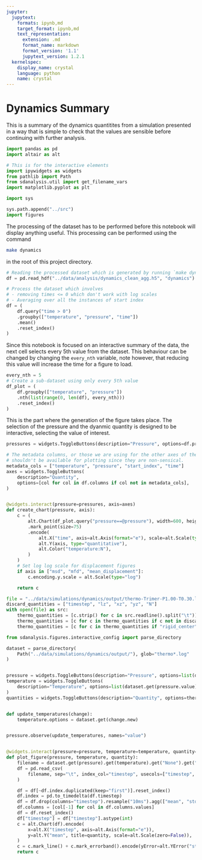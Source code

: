 ```yaml
---
jupyter:
  jupytext:
    formats: ipynb,md
    target_format: ipynb,md
    text_representation:
      extension: .md
      format_name: markdown
      format_version: '1.1'
      jupytext_version: 1.2.1
  kernelspec:
    display_name: crystal
    language: python
    name: crystal
---
```


# Dynamics Summary

This is a summary of the dynamics quantitites from a simulation presented in a way that is simple to check that the values are sensible before continuing with further analysis.

```python
import pandas as pd
import altair as alt

# This is for the interactive elements
import ipywidgets as widgets
from pathlib import Path
from sdanalysis.util import get_filename_vars
import matplotlib.pyplot as plt

import sys

sys.path.append("../src")
import figures
```

<!-- #region -->
The processing of the dataset has to be performed before this notebook will display anything useful.
This processing can be performed using the command

```sh
make dynamics
```

in the root of this project directory.
<!-- #endregion -->

```python
# Reading the processed dataset which is generated by running `make dynamics`
df = pd.read_hdf("../data/analysis/dynamics_clean_agg.h5", "dynamics")

# Process the dataset which involves
# - removing times <= 0 which don't work with log scales
# - Averaging over all the instances of start index
df = (
    df.query("time > 0")
    .groupby(["temperature", "pressure", "time"])
    .mean()
    .reset_index()
)
```

Since this notebook is focused on an interactive summary of the data,
the next cell selects every 5th value from the dataset.
This behaviour can be changed by changing the `every_nth` variable,
note however, that reducing this value will increase the time for a figure to load.

```python
every_nth = 5
# Create a sub-dataset using only every 5th value
df_plot = (
    df.groupby(["temperature", "pressure"])
    .nth(list(range(0, len(df), every_nth)))
    .reset_index()
)
```

This is the part where the generation of the figure takes place.
The selection of the pressure and the dyanmic quantity is designed to be interactive,
selecting the value of interest.

```python
pressures = widgets.ToggleButtons(description="Pressure", options=df.pressure.unique())

# The metadata columns, or those we are using for the other axes of the figure
# shouldn't be available for plotting since they are non-sensical.
metadata_cols = ["temperature", "pressure", "start_index", "time"]
axes = widgets.ToggleButtons(
    description="Quantity",
    options=[col for col in df.columns if col not in metadata_cols],
)


@widgets.interact(pressure=pressures, axis=axes)
def create_chart(pressure, axis):
    c = (
        alt.Chart(df_plot.query("pressure==@pressure"), width=600, height=500)
        .mark_point(size=75)
        .encode(
            alt.X("time", axis=alt.Axis(format="e"), scale=alt.Scale(type="log")),
            alt.Y(axis, type="quantitative"),
            alt.Color("temperature:N"),
        )
    )
    # Set log log scale for displacement figures
    if axis in ["msd", "mfd", "mean_displacement"]:
        c.encoding.y.scale = alt.Scale(type="log")

    return c
```

```python
file = "../data/simulations/dynamics/output/thermo-Trimer-P1.00-T0.30.log"
discard_quantities = ["timestep", "lz", "xz", "yz", "N"]
with open(file) as src:
    thermo_quantities = [c.strip() for c in src.readline().split("\t")]
    thermo_quantities = [c for c in thermo_quantities if c not in discard_quantities]
    thermo_quantities = [c for c in thermo_quantities if "rigid_center" not in c]
```

```python
from sdanalysis.figures.interactive_config import parse_directory

dataset = parse_directory(
    Path("../data/simulations/dynamics/output/"), glob="thermo*.log"
)
```

```python

```

```python
pressure = widgets.ToggleButtons(description="Pressure", options=list(dataset.keys()))
temperature = widgets.ToggleButtons(
    description="Temperature", options=list(dataset.get(pressure.value).keys())
)
quantities = widgets.ToggleButtons(description="Quantity", options=thermo_quantities)


def update_temperatures(change):
    temperature.options = dataset.get(change.new)


pressure.observe(update_temperatures, names="value")


@widgets.interact(pressure=pressure, temperature=temperature, quantity=quantities)
def plot_figure(pressure, temperature, quantity):
    filename = dataset.get(pressure).get(temperature).get("None").get("None")
    df = pd.read_csv(
        filename, sep="\t", index_col="timestep", usecols=["timestep", quantity]
    )

    df = df[~df.index.duplicated(keep="first")].reset_index()
    df.index = pd.to_timedelta(df.timestep)
    df = df.drop(columns="timestep").resample("10ms").agg(["mean", "std"])
    df.columns = [col[-1] for col in df.columns.values]
    df = df.reset_index()
    df["timestep"] = df["timestep"].astype(int)
    c = alt.Chart(df).encode(
        x=alt.X("timestep", axis=alt.Axis(format="e")),
        y=alt.Y("mean", title=quantity, scale=alt.Scale(zero=False)),
    )
    c = c.mark_line() + c.mark_errorband().encode(yError=alt.YError("std"))
    return c
```


```python

```
